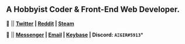 ## A Hobbyist Coder & Front-End Web Developer.

:satellite: || **[Twitter](https://twitter.com/jhdcrux) | [Reddit](https://www.reddit.com/user/xAegir) | [Steam](https://steamcommunity.com/id/itsAEGIR/)**

:e-mail: || **[Messenger](m.me/jhdcruz) | [Email](mailto:jhdcruz00@gmail.com) | [Keybase](https://keybase.io/jhdcruz) | Discord: `AΞGIR#5913`***

